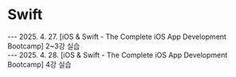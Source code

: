 # Swift

--- 2025. 4. 27. [iOS & Swift - The Complete iOS App Development Bootcamp] 2~3강 실습<br/>
--- 2025. 4. 28. [iOS & Swift - The Complete iOS App Development Bootcamp] 4강 실습<br/>
